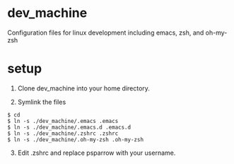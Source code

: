 # dev_machine
Configuration files for linux development including emacs, zsh, and oh-my-zsh

# setup
1. Clone dev_machine into your home directory.

2. Symlink the files
```
$ cd
$ ln -s ./dev_machine/.emacs .emacs
$ ln -s ./dev_machine/.emacs.d .emacs.d
$ ln -s ./dev_machine/.zshrc .zshrc
$ ln -s ./dev_machine/.oh-my-zsh .oh-my-zsh
```

3. Edit .zshrc and replace psparrow with your username.
